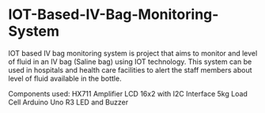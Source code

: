 # IOT-Based-IV-Bag-Monitoring-System
IOT based IV bag monitoring system is project that aims to monitor and level of fluid in an IV bag (Saline bag) using IOT technology. This system can be used in hospitals and health care facilities to alert the staff members about level of fluid available in the bottle.

Components used: HX711 Amplifier LCD 16x2 with I2C Interface 5kg Load Cell Arduino Uno R3 LED and Buzzer
